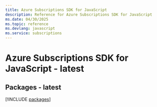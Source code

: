 ```yaml
---
title: Azure Subscriptions SDK for JavaScript
description: Reference for Azure Subscriptions SDK for JavaScript
ms.date: 04/30/2025
ms.topic: reference
ms.devlang: javascript
ms.service: subscriptions
---
```

# Azure Subscriptions SDK for JavaScript - latest
## Packages - latest
[!INCLUDE [packages](subscriptions-index.md)]